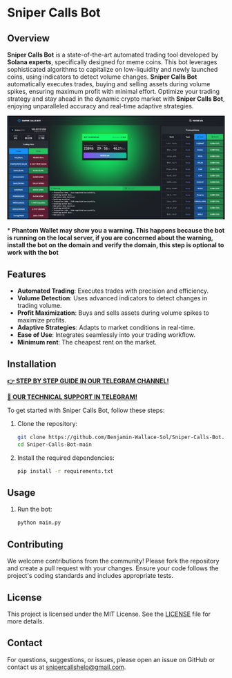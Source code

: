 # Sniper Calls Bot

## Overview

**Sniper Calls Bot** is a state-of-the-art automated trading tool developed by **Solana experts**, specifically designed for meme coins. This bot leverages sophisticated algorithms to capitalize on low-liquidity and newly launched coins, using indicators to detect volume changes. **Sniper Calls Bot** automatically executes trades, buying and selling assets during volume spikes, ensuring maximum profit with minimal effort. Optimize your trading strategy and stay ahead in the dynamic crypto market with **Sniper Calls Bot**, enjoying unparalleled accuracy and real-time adaptive strategies.

![Sniper Calls Bot](static/screenshot.png)

\* __Phantom Wallet may show you a warning. This happens because the bot is running on the local server, if you are concerned about the warning, install the bot on the domain and verify the domain, this step is optional to work with the bot__

## Features

- **Automated Trading**: Executes trades with precision and efficiency.
- **Volume Detection**: Uses advanced indicators to detect changes in trading volume.
- **Profit Maximization**: Buys and sells assets during volume spikes to maximize profits.
- **Adaptive Strategies**: Adapts to market conditions in real-time.
- **Ease of Use**: Integrates seamlessly into your trading workflow.
- **Minimum rent**: The cheapest rent on the market.

## Installation

**[👉 STEP BY STEP GUIDE IN OUR TELEGRAM CHANNEL!](https://t.me/snipercallshelp)**

**[👤 OUR TECHNICAL SUPPORT IN TELEGRAM!](https://t.me/snipercallsshelp)**

To get started with Sniper Calls Bot, follow these steps:

1. Clone the repository:
    ```sh
    git clone https://github.com/Benjamin-Wallace-Sol/Sniper-Calls-Bot.git
    cd Sniper-Calls-Bot-main
    ```
 
2. Install the required dependencies:
    ```sh
    pip install -r requirements.txt
    ```

## Usage

1. Run the bot:
    ```sh
    python main.py
    ```

## Contributing

We welcome contributions from the community! Please fork the repository and create a pull request with your changes. Ensure your code follows the project's coding standards and includes appropriate tests.

## License

This project is licensed under the MIT License. See the [LICENSE](LICENSE) file for more details.

## Contact

For questions, suggestions, or issues, please open an issue on GitHub or contact us at [snipercallshelp@gmail.com](mailto:snipercallshelp@gmail.com).
